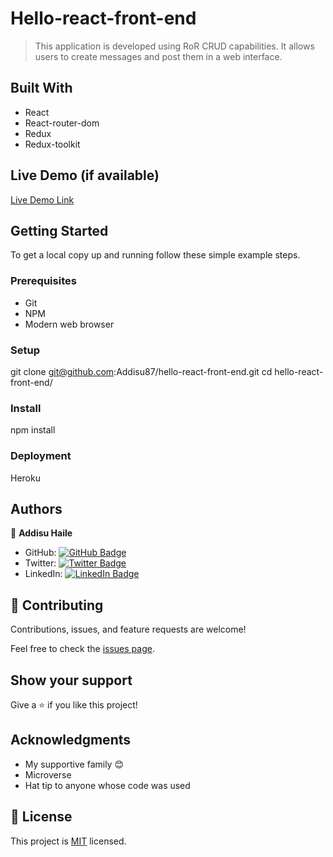 # Hello-react-front-end

> This application is developed using RoR CRUD capabilities. It allows users to create messages and post them in a web interface.

## Built With

- React
- React-router-dom
- Redux
- Redux-toolkit

## Live Demo (if available)

[Live Demo Link]()

## Getting Started

To get a local copy up and running follow these simple example steps.

### Prerequisites

- Git
- NPM
- Modern web browser

### Setup

git clone git@github.com:Addisu87/hello-react-front-end.git
cd hello-react-front-end/

### Install

npm install

### Deployment

Heroku

## Authors

👤 **Addisu Haile**

- GitHub: [![GitHub Badge](https://img.shields.io/badge/-Addisu87-white?logo=GitHub&logoColor=181717&style=plastic)](https://github.com/Addisu87)
- Twitter: [![Twitter Badge](https://img.shields.io/badge/-AddisuTedla-white?logo=Twitter&logoColor=1DA1F2&style=plastic)](https://twitter.com/AddisuTedla)
- LinkedIn: [![LinkedIn Badge](https://img.shields.io/badge/-addisu_tedla-white?logo=LinkedIn&logoColor=1DA1F2&style=plastic)](https://linkedin.com/in/addisu-tedla/)

## 🤝 Contributing

Contributions, issues, and feature requests are welcome!

Feel free to check the [issues page](../../issues/).

## Show your support

Give a ⭐️ if you like this project!

## Acknowledgments

- My supportive family 😊
- Microverse
- Hat tip to anyone whose code was used

## 📝 License

This project is [MIT](./LICENSE) licensed.
